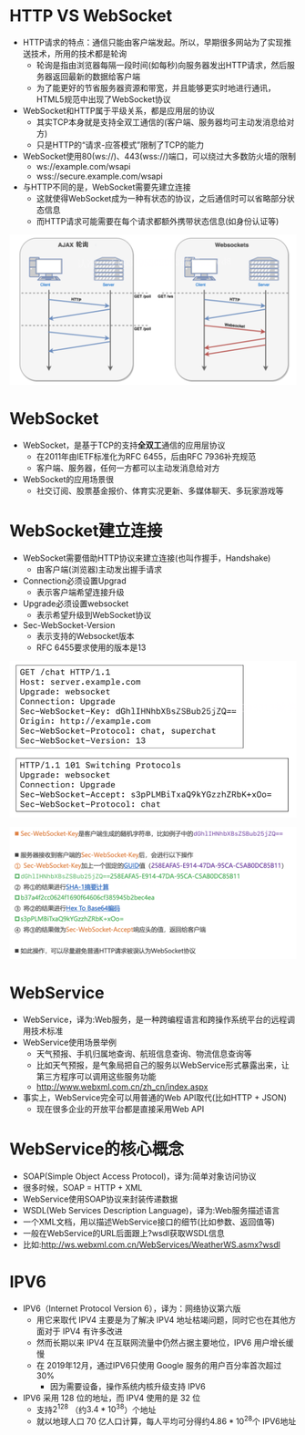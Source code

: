 # HTTP VS WebSocket

- HTTP请求的特点：通信只能由客户端发起。所以，早期很多网站为了实现推送技术，所用的技术都是轮询
	- 轮询是指由浏览器每隔一段时间(如每秒)向服务器发出HTTP请求，然后服务器返回最新的数据给客户端 
	- 为了能更好的节省服务器资源和带宽，并且能够更实时地进行通讯，HTML5规范中出现了WebSocket协议
- WebSocket和HTTP属于平级关系，都是应用层的协议
	- 其实TCP本身就是支持全双工通信的(客户端、服务器均可主动发消息给对方)
	- 只是HTTP的“请求-应答模式”限制了TCP的能力
- WebSocket使用80(ws://)、443(wss://)端口，可以绕过大多数防火墙的限制
	- ws://example.com/wsapi
	- wss://secure.example.com/wsapi
- 与HTTP不同的是，WebSocket需要先建立连接
	- 这就使得WebSocket成为一种有状态的协议，之后通信时可以省略部分状态信息
	- 而HTTP请求可能需要在每个请求都额外携带状态信息(如身份认证等)

![](image/image-20220116201206054.png)

# WebSocket

- WebSocket，是基于TCP的支持**全双工**通信的应用层协议
	- 在2011年由IETF标准化为RFC 6455，后由RFC 7936补充规范
	- 客户端、服务器，任何一方都可以主动发消息给对方
- WebSocket的应用场景很
	- 社交订阅、股票基金报价、体育实况更新、多媒体聊天、多玩家游戏等

# WebSocket建立连接

- WebSocket需要借助HTTP协议来建立连接(也叫作握手，Handshake)
	- 由客户端(浏览器)主动发出握手请求
- Connection必须设置Upgrad
	- 表示客户端希望连接升级
- Upgrade必须设置websocket
	- 表示希望升级到WebSocket协议
- Sec-WebSocket-Version
	- 表示支持的Websocket版本
	- RFC 6455要求使用的版本是13


![](image/image-20220116204613561.png)

![](image/image-20220116205205534.png)

# WebService

- WebService，译为:Web服务，是一种跨编程语言和跨操作系统平台的远程调用技术标准
- WebService使用场景举例
	- 天气预报、手机归属地查询、航班信息查询、物流信息查询等
	- 比如天气预报，是气象局把自己的服务以WebService形式暴露出来，让第三方程序可以调用这些服务功能
	- http://www.webxml.com.cn/zh_cn/index.aspx
- 事实上，WebService完全可以用普通的Web API取代(比如HTTP + JSON)
	- 现在很多企业的开放平台都是直接采用Web API

# WebService的核心概念

- SOAP(Simple Object Access Protocol)，译为:简单对象访问协议
- 很多时候，SOAP = HTTP + XML
- WebService使用SOAP协议来封装传递数据
- WSDL(Web Services Description Language)，译为:Web服务描述语言
- 一个XML文档，用以描述WebService接口的细节(比如参数、返回值等)
- 一般在WebService的URL后面跟上?wsdl获取WSDL信息
- 比如:http://ws.webxml.com.cn/WebServices/WeatherWS.asmx?wsdl

# IPV6

- IPV6（Internet Protocol Version 6），译为：网络协议第六版
	- 用它来取代 IPV4 主要是为了解决 IPV4 地址枯竭问题，同时它也在其他方面对于 IPV4 有许多改进
	- 然而长期以来 IPV4 在互联网流量中仍然占据主要地位，IPV6 用户增长缓慢
	- 在 2019年12月，通过IPV6只使用 Google 服务的用户百分率首次超过 30%
		- 因为需要设备，操作系统内核升级支持 IPV6
- IPV6 采用 128 位的地址，而 IPV4 使用的是 32 位
	- 支持$2^{128}$ （约$3.4 * 10^{38}$）个地址
	- 就以地球人口 70 亿人口计算，每人平均可分得约$4.86 * 10^{28}$个 IPV6地址

